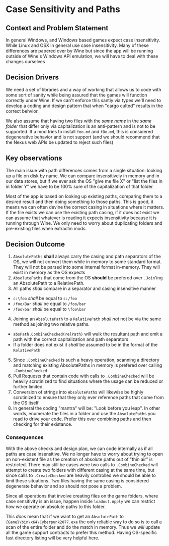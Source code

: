 # Case Sensitivity and Paths

## Context and Problem Statement

In general Windows, and Windows based games expect case insensitivity. While Linux and OSX in general use case insensitivity. Many of these differences are papered
over by Wine but since the app will be running outside of Wine's Windows API emulation, we will have to deal with these changes ourselves

## Decision Drivers

We need a set of libraries and a way of working that allows us to code with some sort of sanity while being assured that the games will function correctly under Wine.
If we can't enforce this santiy via types we'll need to develop a coding and design pattern that when "cargo culted" results in the correct behvior. 

We also assume that having two files with the *same name* in the *same folder* that differ only via capitalization is an anti-pattern and is not to be supported. If
a mod tries to install `foo.md` and `fOo.md`, this is considered degenerative behavior and is not support (and we should recommend that the Nexus web APIs be updated 
to reject such files)

## Key observations

The main issue with path differences comes from a single situation: looking up a file on disk by name. We can compare insensitively in memory and in our data stores,
but if we ever ask the OS "give me file X" or "list the files in in folder Y" we have to be 100% sure of the capitalization of that folder. 

Most of the app is based on looking up existing paths, comparing them to a desired result and then doing something to those paths. This is good, it means we can often
devine the correct casing in situations where it matters. If the file exists we can use the existing path casing, if it does not exist we can assume that whatever is
reading it expects insensitivity because it is running through Wine. We only need to worry about duplicating folders and pre-existing files when extractin mods.

## Decision Outcome

1) `AbsolutePaths` **shall** always carry the casing and path separators of the OS, we will not convert them while in memory to some standard format. They will not be parsed into some internal format in-memory. They will exist in memory as the OS expects
2) `AbsolutePaths` that come from the OS **should** be prefered over `.Join`'ing an AbsolutePath to a RelativePath. 
3) All paths *shall* compare in a separator and casing insensitive manner
  * `c:\foo` *shall* be equal to `c:/foo`
  * `/foo/Bar` *shall* be equal to `/foo/bar`
  * `/foo\bar` *shall* be equal to `\foo\bar`
4) Joining an `AbsolutePath` to a `RelativePath` *shall not* not be via the same method as joining two relative paths.
  * `absPath.CombineChecked(relPath)` will walk the resultant path and emit a path with the correct capitalization and path separators
  * If a folder does not exist it *shall* be assumed to be in the format of the `RelativePath`
5) Since `.CombineChecked` is such a heavy operation, scanning a directory and matching existing AbsolutePaths in memory is prefered over calling `.CombineChecked`
6) Pull Requests that contain code with calls to `.CombineChecked` will be heavily scrutinized to find situations where the usage can be reduced or further limited.
7) Conversion of strings into `AbsolutePath`s will likewise be highly scrutinized to ensure that they only ever reference paths that come from the OS itself
8) In general the coding "mantra" will be: "Look before you leap". In other words, enumerate the files in a folder and use the `AbsolutePath`s you read to drive your code. Prefer this over combining paths and then checking for their existance. 
 
### Consequences

With the above checks and design plan, we can code internally as if all paths are case insensitive. We no longer have to worry about trying to open an non-existent file as the creation of absolute paths out of "thin air" is restricted.
There may still be cases were two calls to `.CombineChecked` will attempt to create two folders with different casing at the same time, but since calls to `.CreateChecked` are heavily controlled we should be able to limit these situations. 
Two files having the same casing is considered degenerate behavior and so should not pose a problem. 

Since all operations that involve creating files on the game folders, where case sensitivity is an issue, happen inside `loadout.Apply` we can restrict how we operate on absolute paths to this folder. 

This *does* mean that if we want to get an `AbsolutePath` to `{Game}\bin\x64\Cyberpunk2077.exe` the only reliable way to do so is to call a scan of the entire folder and do the match in memory. Thus
we *will* update all the game support contracts to prefer this method. Having OS-specific fast directory listing will be very helpful here.
